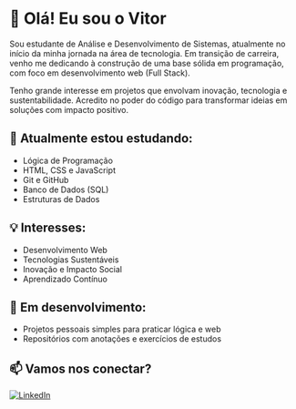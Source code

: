 # 👋 Olá! Eu sou o Vitor

Sou estudante de Análise e Desenvolvimento de Sistemas, atualmente no início da minha jornada na área de tecnologia. Em transição de carreira, venho me dedicando à construção de uma base sólida em programação, com foco em desenvolvimento web (Full Stack).

Tenho grande interesse em projetos que envolvam inovação, tecnologia e sustentabilidade. Acredito no poder do código para transformar ideias em soluções com impacto positivo.

## 🧠 Atualmente estou estudando:
- Lógica de Programação
- HTML, CSS e JavaScript
- Git e GitHub
- Banco de Dados (SQL)
- Estruturas de Dados

## 💡 Interesses:
- Desenvolvimento Web
- Tecnologias Sustentáveis
- Inovação e Impacto Social
- Aprendizado Contínuo

## 🌱 Em desenvolvimento:
- Projetos pessoais simples para praticar lógica e web
- Repositórios com anotações e exercícios de estudos

## 📫 Vamos nos conectar?
[![LinkedIn](https://img.shields.io/badge/-LinkedIn-0A66C2?style=flat&logo=linkedin&logoColor=white)](https://www.linkedin.com/in/vitor-sant-anna-92949137b/)
